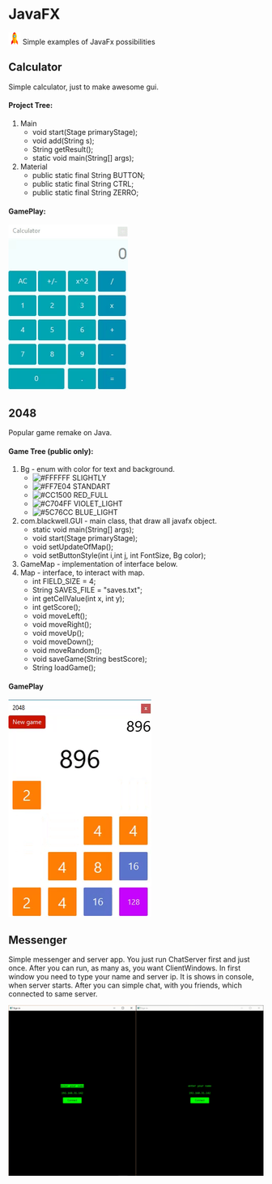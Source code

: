 # JavaFX 
![alt text](https://raw.githubusercontent.com/dmitryblackwell/JavaFX/master/screenshots/rocket.png) Simple examples of JavaFx possibilities

## Calculator
Simple calculator, just to make awesome gui.
#### Project Tree:
1. Main
   - void start(Stage primaryStage);
   - void add(String s);
   - String getResult();
   - static void main(String[] args);
2. Material
   - public static final String BUTTON;
   - public static final String CTRL;
   - public static final String ZERRO;
#### GamePlay: 
![alt text](https://raw.githubusercontent.com/dmitryblackwell/JavaFX/master/screenshots/calculator.gif)

## 2048

Popular game remake on Java.
#### Game Tree (public only):

1. Bg - enum with color for text and background.
   - ![#FFFFFF](https://placehold.it/15/FFFFFF/000000?text=+) SLIGHTLY
   - ![#FF7E04](https://placehold.it/15/FF7E04/000000?text=+) STANDART
   - ![#CC1500](https://placehold.it/15/CC1500/000000?text=+) RED_FULL
   - ![#C704FF](https://placehold.it/15/C704FF/000000?text=+) VIOLET_LIGHT
   - ![#5C76CC](https://placehold.it/15/5C76CC/000000?text=+) BLUE_LIGHT
2. com.blackwell.GUI - main class, that draw all javafx object.
   - static void main(String[] args);
   - void start(Stage primaryStage);
   - void setUpdateOfMap();
   - void setButtonStyle(int i,int j, int FontSize, Bg color);
3. GameMap - implementation of interface below. 
4. Map - interface, to interact with map.
   - int FIELD_SIZE = 4;
   - String SAVES_FILE = "saves.txt";
   - int getCellValue(int x, int y);
   - int getScore(); 
   - void moveLeft();
   - void moveRight();
   - void moveUp();
   - void moveDown();
   - void moveRandom();
   - void saveGame(String bestScore);
   - String loadGame();
   
#### GamePlay
![alt text](https://raw.githubusercontent.com/dmitryblackwell/JavaFX/master/screenshots/2048.gif)

## Messenger

Simple messenger and server app. You just run ChatServer first and just once. After you can run, as many as, 
you want ClientWindows. In first window you need to type your name and server ip. It is shows in console, when server starts.
After you can simple chat, with you friends, which connected to same server.

![alt text](https://raw.githubusercontent.com/dmitryblackwell/JavaFX/master/screenshots/messenger.gif)
